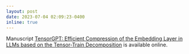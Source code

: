 ```yaml
---
layout: post
date: 2023-07-04 02:09:23-0400
inline: true
---
```


Manuscript [TensorGPT: Efficient Compression of the Embedding Layer in LLMs based on the Tensor-Train Decomposition](https://arxiv.org/abs/2307.00526) is available online.

